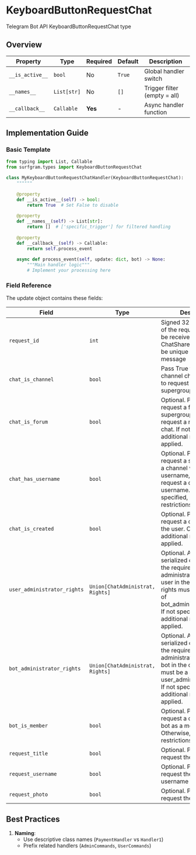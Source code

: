 # KeyboardButtonRequestChat

Telegram Bot API KeyboardButtonRequestChat type

## Overview

| Property        | Type               | Required | Default | Description                              |
|-----------------|--------------------|----------|---------|------------------------------------------|
| `__is_active__` | `bool`             | No       | `True`  | Global handler switch                   |
| `__names__`     | `List[str]`        | No       | `[]`    | Trigger filter (empty = all)            |
| `__callback__`  | `Callable`         | **Yes**  | -       | Async handler function                  |

## Implementation Guide

### Basic Template

```python
from typing import List, Callable
from surfgram.types import KeyboardButtonRequestChat

class MyKeyboardButtonRequestChatHandler(KeyboardButtonRequestChat):
    """"""
    
    @property
    def __is_active__(self) -> bool:
        return True  # Set False to disable
        
    @property
    def __names__(self) -> List[str]:
        return []  # ['specific_trigger'] for filtered handling
        
    @property
    def __callback__(self) -> Callable:
        return self.process_event
        
    async def process_event(self, update: dict, bot) -> None:
        """Main handler logic"""
        # Implement your processing here
```

### Field Reference

The update object contains these fields:

| Field          | Type              | Description                     |
|----------------|-------------------|---------------------------------|
| `request_id` | `int` | Signed 32-bit identifier of the request, which will be received back in the ChatShared object. Must be unique within the message |
| `chat_is_channel` | `bool` | Pass True to request a channel chat, pass False to request a group or a supergroup chat. |
| `chat_is_forum` | `bool` | Optional. Pass True to request a forum supergroup, pass False to request a non-forum chat. If not specified, no additional restrictions are applied. |
| `chat_has_username` | `bool` | Optional. Pass True to request a supergroup or a channel with a username, pass False to request a chat without a username. If not specified, no additional restrictions are applied. |
| `chat_is_created` | `bool` | Optional. Pass True to request a chat owned by the user. Otherwise, no additional restrictions are applied. |
| `user_administrator_rights` | `Union[ChatAdministrat, Rights]` | Optional. A JSON-serialized object listing the required administrator rights of the user in the chat. The rights must be a superset of bot_administrator_rights. If not specified, no additional restrictions are applied. |
| `bot_administrator_rights` | `Union[ChatAdministrat, Rights]` | Optional. A JSON-serialized object listing the required administrator rights of the bot in the chat. The rights must be a subset of user_administrator_rights. If not specified, no additional restrictions are applied. |
| `bot_is_member` | `bool` | Optional. Pass True to request a chat with the bot as a member. Otherwise, no additional restrictions are applied. |
| `request_title` | `bool` | Optional. Pass True to request the chat's title |
| `request_username` | `bool` | Optional. Pass True to request the chat's username |
| `request_photo` | `bool` | Optional. Pass True to request the chat's photo |

## Best Practices

1. **Naming**: 
   - Use descriptive class names (`PaymentHandler` vs `Handler1`)
   - Prefix related handlers (`AdminCommands`, `UserCommands`)
